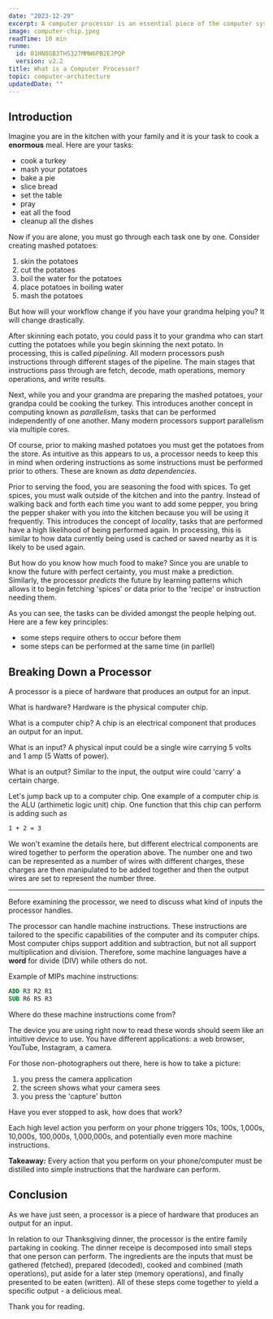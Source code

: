 ```yaml
---
date: "2023-12-29"
excerpt: A computer processor is an essential piece of the computer system. This intricate component has many interesting parts that will be examined here.
image: computer-chip.jpeg
readTime: 10 min
runme:
  id: 01HN8GB3THS327MMW6PB2EJPQP
  version: v2.2
title: What is a Computer Processor?
topic: computer-architecture
updatedDate: ""
---
```


## Introduction

Imagine you are in the kitchen with your family and it is your task to cook a **enormous** meal. Here are your tasks:

- cook a turkey
- mash your potatoes
- bake a pie
- slice bread
- set the table
- pray
- eat all the food
- cleanup all the dishes

Now if you are alone, you must go through each task one by one. Consider creating mashed potatoes:

1. skin the potatoes
2. cut the potatoes
3. boil the water for the potatoes
4. place potatoes in boiling water
5. mash the potatoes

But how will your workflow change if you have your grandma helping you? It will change drastically.

After skinning each potato, you could pass it to your grandma who can start cutting the potatoes while you begin skinning the next potato. In processing, this is called _pipelining_. All modern processors push instructions through different stages of the pipeline. The main stages that instructions pass through are fetch, decode, math operations, memory operations, and write results.

Next, while you and your grandma are preparing the mashed potatoes, your grandpa could be cooking the turkey. This introduces another concept in computing known as _parallelism_, tasks that can be performed independently of one another. Many modern processors support parallelism via multiple cores.

Of course, prior to making mashed potatoes you must get the potatoes from the store. As intuitive as this appears to us, a processor needs to keep this in mind when ordering instructions as some instructions must be performed prior to others. These are known as _data dependencies_.

Prior to serving the food, you are seasoning the food with spices. To get spices, you must walk outside of the kitchen and into the pantry. Instead of walking back and forth each time you want to add some pepper, you bring the pepper shaker with you into the kitchen because you will be using it frequently. This introduces the concept of _locality_, tasks that are performed have a high likelihood of being performed again. In processing, this is similar to how data currently being used is cached or saved nearby as it is likely to be used again.

But how do you know how much food to make? Since you are unable to know the future with perfect certainty, you must make a prediction. Similarly, the processor _predicts_ the future by learning patterns which allows it to begin fetching 'spices' or data prior to the 'recipe' or instruction needing them.

As you can see, the tasks can be divided amongst the people helping out. Here are a few key principles:

- some steps require others to occur before them
- some steps can be performed at the same time (in parllel)

## Breaking Down a Processor

A processor is a piece of hardware that produces an output for an input.

What is hardware?
Hardware is the physical computer chip.

What is a computer chip?
A chip is an electrical component that produces an output for an input.

What is an input?
A physical input could be a single wire carrying 5 volts and 1 amp (5 Watts of power).

What is an output?
Similar to the input, the output wire could 'carry' a certain charge.

Let's jump back up to a computer chip.
One example of a computer chip is the ALU (arthimetic logic unit) chip. One function that this chip can perform is adding such as

```bash {"id":"01HN8GB3THS327MMW6PAB0TKA9"}
1 + 2 = 3
```

We won't examine the details here, but different electrical components are wired together to perform the operation above. The number one and two can be represented as a number of wires with different charges, these charges are then manipulated to be added together and then the output wires are set to represent the number three.

---

Before examining the processor, we need to discuss what kind of inputs the processor handles.

The processor can handle machine instructions. These instructions are tailored to the specific capabilities of the computer and its computer chips. Most computer chips support addition and subtraction, but not all support multiplication and division. Therefore, some machine languages have a **word** for divide (DIV) while others do not.

Example of MIPs machine instructions:

```mips {"id":"01HN8GB3THS327MMW6PADJ9YR4"}
ADD R3 R2 R1
SUB R6 R5 R3
```

Where do these machine instructions come from?

The device you are using right now to read these words should seem like an intuitive device to use. You have different applications: a web browser, YouTube, Instagram, a camera. 

For those non-photographers out there, here is how to take a picture:

1. you press the camera application
2. the screen shows what your camera sees
3. you press the 'capture' button

Have you ever stopped to ask, how does that work?

Each high level action you perform on your phone triggers 10s, 100s, 1,000s, 10,000s, 100,000s, 1,000,000s, and potentially even more machine instructions.

**Takeaway:** Every action that you perform on your phone/computer must be distilled into simple instructions that the hardware can perform.

## Conclusion

As we have just seen, a processor is a piece of hardware that produces an output for an input.

In relation to our Thanksgiving dinner, the processor is the entire family partaking in cooking. The dinner receipe is decomposed into small steps that one person can perform. The ingredients are the inputs that must be gathered (fetched), prepared (decoded), cooked and combined (math operations), put aside for a later step (memory operations), and finally presented to be eaten (written). All of these steps come together to yield a specific output - a delicious meal.

Thank you for reading.
